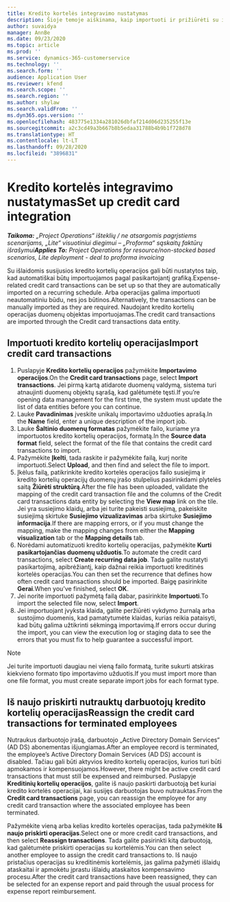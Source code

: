 ```yaml
---
title: Kredito kortelės integravimo nustatymas
description: Šioje temoje aiškinama, kaip importuoti ir prižiūrėti su išlaidomis susijusias kredito kortelių operacijas.
author: suvaidya
manager: AnnBe
ms.date: 09/23/2020
ms.topic: article
ms.prod: ''
ms.service: dynamics-365-customerservice
ms.technology: ''
ms.search.form: ''
audience: Application User
ms.reviewer: kfend
ms.search.scope: ''
ms.search.region: ''
ms.author: shylaw
ms.search.validFrom: ''
ms.dyn365.ops.version: ''
ms.openlocfilehash: 483775e1334a281026dbfaf214d06d235255f13e
ms.sourcegitcommit: a2c3cd49a3b667b8b5edaa31788b4b9b1f728d78
ms.translationtype: HT
ms.contentlocale: lt-LT
ms.lasthandoff: 09/28/2020
ms.locfileid: "3896831"
---
```

# <a name="set-up-credit-card-integration"></a><span data-ttu-id="d0dc1-103">Kredito kortelės integravimo nustatymas</span><span class="sxs-lookup"><span data-stu-id="d0dc1-103">Set up credit card integration</span></span>

<span data-ttu-id="d0dc1-104">_**Taikoma:** „Project Operations“ išteklių / ne atsargomis pagrįstiems scenarijams, „Lite“ visuotiniui diegimui – „Proforma“ sąskaitų faktūrų išrašymui_</span><span class="sxs-lookup"><span data-stu-id="d0dc1-104">_**Applies To:** Project Operations for resource/non-stocked based scenarios, Lite deployment - deal to proforma invoicing_</span></span>

<span data-ttu-id="d0dc1-105">Su išlaidomis susijusios kredito kortelių operacijos gali būti nustatytos taip, kad automatiškai būtų importuojamos pagal pasikartojantį grafiką.</span><span class="sxs-lookup"><span data-stu-id="d0dc1-105">Expense-related credit card transactions can be set up so that they are automatically imported on a recurring schedule.</span></span> <span data-ttu-id="d0dc1-106">Arba operacijas galima importuoti neautomatiniu būdu, nes jos būtinos.</span><span class="sxs-lookup"><span data-stu-id="d0dc1-106">Alternatively, the transactions can be manually imported as they are required.</span></span> <span data-ttu-id="d0dc1-107">Naudojant kredito kortelių operacijas duomenų objektas importuojamas.</span><span class="sxs-lookup"><span data-stu-id="d0dc1-107">The credit card transactions are imported through the Credit card transactions data entity.</span></span>

## <a name="import-credit-card-transactions"></a><span data-ttu-id="d0dc1-108">Importuoti kredito kortelių operacijas</span><span class="sxs-lookup"><span data-stu-id="d0dc1-108">Import credit card transactions</span></span>

1. <span data-ttu-id="d0dc1-109">Puslapyje **Kredito kortelių operacijos** pažymėkite **Importavimo operacijos**.</span><span class="sxs-lookup"><span data-stu-id="d0dc1-109">On the **Credit card transactions** page, select **Import transactions**.</span></span> <span data-ttu-id="d0dc1-110">Jei pirmą kartą atidarote duomenų valdymą, sistema turi atnaujinti duomenų objektų sąrašą, kad galėtumėte tęsti.</span><span class="sxs-lookup"><span data-stu-id="d0dc1-110">If you’re opening data management for the first time, the system must update the list of data entities before you can continue.</span></span>
2. <span data-ttu-id="d0dc1-111">Lauke **Pavadinimas** įveskite unikalų importavimo užduoties aprašą.</span><span class="sxs-lookup"><span data-stu-id="d0dc1-111">In the **Name** field, enter a unique description of the import job.</span></span>
3. <span data-ttu-id="d0dc1-112">Lauke **Šaltinio duomenų formatas** pažymėkite failo, kuriame yra importuotos kredito kortelių operacijos, formatą.</span><span class="sxs-lookup"><span data-stu-id="d0dc1-112">In the **Source data format** field, select the format of the file that contains the credit card transactions to import.</span></span>
4. <span data-ttu-id="d0dc1-113">Pažymėkite **Įkelti**, tada raskite ir pažymėkite failą, kurį norite importuoti.</span><span class="sxs-lookup"><span data-stu-id="d0dc1-113">Select **Upload**, and then find and select the file to import.</span></span>
5. <span data-ttu-id="d0dc1-114">Įkėlus failą, patikrinkite kredito kortelės operacijos failo susiejimą ir kredito kortelių operacijų duomenų įrašo stulpelius pasirinkdami plytelės saitą **Žiūrėti struktūrą**.</span><span class="sxs-lookup"><span data-stu-id="d0dc1-114">After the file has been uploaded, validate the mapping of the credit card transaction file and the columns of the Credit card transactions data entity by selecting the **View map** link on the tile.</span></span> <span data-ttu-id="d0dc1-115">Jei yra susiejimo klaidų, arba jei turite pakeisti susiejimą, pakeiskite susiejimą skirtuke **Susiejimo vizualizavimas** arba skirtuke **Susiejimo informacija**.</span><span class="sxs-lookup"><span data-stu-id="d0dc1-115">If there are mapping errors, or if you must change the mapping, make the mapping changes from either the **Mapping visualization** tab or the **Mapping details** tab.</span></span>
6. <span data-ttu-id="d0dc1-116">Norėdami automatizuoti kredito kortelių operacijas, pažymėkite **Kurti pasikartojančias duomenų užduotis**.</span><span class="sxs-lookup"><span data-stu-id="d0dc1-116">To automate the credit card transactions, select **Create recurring data job**.</span></span> <span data-ttu-id="d0dc1-117">Tada galite nustatyti pasikartojimą, apibrėžiantį, kaip dažnai reikia importuoti kreditinės kortelės operacijas.</span><span class="sxs-lookup"><span data-stu-id="d0dc1-117">You can then set the recurrence that defines how often credit card transactions should be imported.</span></span> <span data-ttu-id="d0dc1-118">Baigę pasirinkite **Gerai**.</span><span class="sxs-lookup"><span data-stu-id="d0dc1-118">When you’ve finished, select **OK**.</span></span>
7. <span data-ttu-id="d0dc1-119">Jei norite importuoti pažymėtą failą dabar, pasirinkite **Importuoti**.</span><span class="sxs-lookup"><span data-stu-id="d0dc1-119">To import the selected file now, select **Import**.</span></span>
8. <span data-ttu-id="d0dc1-120">Jei importuojant įvyksta klaida, galite peržiūrėti vykdymo žurnalą arba sustojimo duomenis, kad pamatytumėte klaidas, kurias reikia pataisyti, kad būtų galima užtikrinti sėkmingą importavimą.</span><span class="sxs-lookup"><span data-stu-id="d0dc1-120">If errors occur during the import, you can view the execution log or staging data to see the errors that you must fix to help guarantee a successful import.</span></span>

> [!NOTE]
> <span data-ttu-id="d0dc1-121">Jei turite importuoti daugiau nei vieną failo formatą, turite sukurti atskiras kiekvieno formato tipo importavimo užduotis.</span><span class="sxs-lookup"><span data-stu-id="d0dc1-121">If you must import more than one file format, you must create separate import jobs for each format type.</span></span>

## <a name="reassign-the-credit-card-transactions-for-terminated-employees"></a><span data-ttu-id="d0dc1-122">Iš naujo priskirti nutrauktų darbuotojų kredito kortelių operacijas</span><span class="sxs-lookup"><span data-stu-id="d0dc1-122">Reassign the credit card transactions for terminated employees</span></span>

<span data-ttu-id="d0dc1-123">Nutraukus darbuotojo įrašą, darbuotojo „Active Directory Domain Services“ (AD DS) abonementas išjungiamas.</span><span class="sxs-lookup"><span data-stu-id="d0dc1-123">After an employee record is terminated, the employee’s Active Directory Domain Services (AD DS) account is disabled.</span></span> <span data-ttu-id="d0dc1-124">Tačiau gali būti aktyvios kredito kortelių operacijos, kurios turi būti apmokamos ir kompensuojamos.</span><span class="sxs-lookup"><span data-stu-id="d0dc1-124">However, there might be active credit card transactions that must still be expensed and reimbursed.</span></span> <span data-ttu-id="d0dc1-125">Puslapyje **Kreditinių kortelių operacijos**, galite iš naujo paskirti darbuotoją bet kuriai kredito kortelės operacijai, kai susijęs darbuotojas buvo nutrauktas.</span><span class="sxs-lookup"><span data-stu-id="d0dc1-125">From the **Credit card transactions** page, you can reassign the employee for any credit card transaction where the associated employee has been terminated.</span></span>

<span data-ttu-id="d0dc1-126">Pažymėkite vieną arba kelias kredito kortelės operacijas, tada pažymėkite **Iš naujo priskirti operacijas**.</span><span class="sxs-lookup"><span data-stu-id="d0dc1-126">Select one or more credit card transactions, and then select **Reassign transactions**.</span></span> <span data-ttu-id="d0dc1-127">Tada galite pasirinkti kitą darbuotoją, kad galėtumėte priskirti operacijas su kortelėmis.</span><span class="sxs-lookup"><span data-stu-id="d0dc1-127">You can then select another employee to assign the credit card transactions to.</span></span> <span data-ttu-id="d0dc1-128">Iš naujo pristačius operacijas su kreditinėmis kortelėmis, jas galima pažymėti išlaidų ataskaitai ir apmokėtu įprastu išlaidų ataskaitos kompensavimo procesu.</span><span class="sxs-lookup"><span data-stu-id="d0dc1-128">After the credit card transactions have been reassigned, they can be selected for an expense report and paid through the usual process for expense report reimbursement.</span></span>
